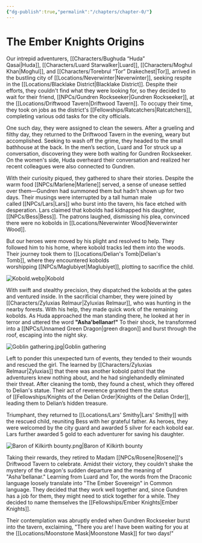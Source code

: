 ```yaml
---
{"dg-publish":true,"permalink":"/chapters/chapter-0/"}
---
```


# The Ember Knights Origins

Our intrepid adventurers, [[Characters/Bughuda “Huda” Qasai\|Huda]], [[Characters/Luard Starwalker\|Luard]], [[Characters/Moghul Khan\|Moghul]], and [[Characters/Torebrul “Tor” Drakechest\|Tor]], arrived in the bustling city of [[Locations/Neverwinter\|Neverwinter]], seeking respite in the [[Locations/Blacklake District\|Blacklake District]]. Despite their efforts, they couldn't find what they were looking for, so they decided to wait for their friend, [[NPCs/Gundren Rockseeker\|Gundren Rockseeker]], at the [[Locations/Driftwood Tavern\|Driftwood Tavern]]. To occupy their time, they took on jobs as the district's [[Fellowships/Ratcatchers\|Ratcatchers]], completing various odd tasks for the city officials.

One such day, they were assigned to clean the sewers. After a grueling and filthy day, they returned to the Driftwood Tavern in the evening, weary but accomplished. Seeking to wash off the grime, they headed to the small bathhouse at the back. In the men’s section, Luard and Tor struck up a conversation, discovering they were both waiting for Gundren Rockseeker. On the women's side, Huda overheard their conversation and realized her recent colleagues were also connected to Gundren.

With their curiosity piqued, they gathered to share their stories. Despite the warm food [[NPCs/Marlene\|Marlene]] served, a sense of unease settled over them—Gundren had summoned them but hadn't shown up for two days. Their musings were interrupted by a tall human male called [[NPCs/Lars\|Lars]] who burst into the tavern, his face etched with desperation. Lars claimed that kobolds had kidnapped his daughter, [[NPCs/Bess\|Bess]]. The patrons laughed, dismissing his plea, convinced there were no kobolds in [[Locations/Neverwinter Wood\|Neverwinter Wood]].

But our heroes were moved by his plight and resolved to help. They followed him to his home, where kobold tracks led them into the woods. Their journey took them to [[Locations/Delian's Tomb\|Delian's Tomb]], where they encountered kobolds worshipping [[NPCs/Maglubiyet\|Maglubiyet]], plotting to sacrifice the child.

![Kobold.webp|Kobold](/img/user/Assets/Kobold.webp)

With swift and stealthy precision, they dispatched the kobolds at the gates and ventured inside. In the sacrificial chamber, they were joined by [[Characters/Zyluxias Relmaur\|Zyluxias Relmaur]], who was hunting in the nearby forests. With his help, they made quick work of the remaining kobolds. As Huda approached the man standing there, he looked at her in terror and uttered the word **"Asha'bellanar!"** To their shock, he transformed into a [[NPCs/Unnamed Green Dragon\|green dragon]] and burst through the roof, escaping into the night sky.

![Goblin gathering.jpg|Goblin gathering](/img/user/Assets/Goblin%20gathering.jpg)

Left to ponder this unexpected turn of events, they tended to their wounds and rescued the girl. The learned by [[Characters/Zyluxias Relmaur\|Zyluxias]] that there was another kobold patrol that the adventurers knew nothing about, and he had singlehandedly eliminated their threat. After cleaning the tomb, they found a chest, which they offered to Delian's statue. Their act of reverence granted them the status of [[Fellowships/Knights of the Delian Order\|Knights of the Delian Order]], leading them to Delian’s hidden treasure.

Triumphant, they returned to [[Locations/Lars' Smithy\|Lars' Smithy]] with the rescued child, reuniting Bess with her grateful father. As heroes, they were welcomed by the city guard and awarded 5 silver for each kobold ear. Lars further awarded 5 gold to each adventurer for saving his daughter.

![Baron of Kilkirth bounty.png|Baron of Kilkirth bounty](/img/user/Assets/Baron%20of%20Kilkirth%20bounty.png)

Taking their rewards, they retired to Madam [[NPCs/Rosene\|Rosene]]'s Driftwood Tavern to celebrate. Amidst their victory, they couldn't shake the mystery of the dragon's sudden departure and the meaning of "Asha'bellanar." Learning from Luard and Tor, the words from the Draconic language loosely translate into "The Ember Sovereign" in Common language. They decided that they work well together and, since Gundren has a job for them, they might need to stick together for a while. They decided to name themselves the [[Fellowships/Ember Knights\|Ember Knights]].

Their contemplation was abruptly ended when Gundren Rockseeker burst into the tavern, exclaiming, "There you are! I have been waiting for you at the [[Locations/Moonstone Mask\|Moonstone Mask]] for two days!"
